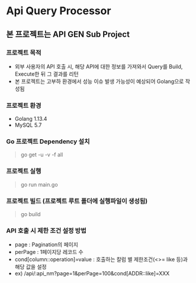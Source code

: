 # Api Query Processor

## 본 프로젝트는 API GEN Sub Project

### 프로젝트 목적
* 외부 사용자의 API 호출 시, 해당 API에 대한 정보를 가져와서 Query를 Build, Execute한 뒤 그 결과를 리턴
* 본 프로젝트는 고부하 환경에서 성능 이슈 발생 가능성이 예상되어 Golang으로 작성됨

### 프로젝트 환경
* Golang 1.13.4
* MySQL 5.7


### Go 프로젝트 Dependency 설치
> go get -u -v -f all

### 프로젝트 실행
> go run main.go

### 프로젝트 빌드 (프로젝트 루트 폴더에 실행파일이 생성됨)
> go build


### API 호출 시 제한 조건 설정 방법
* page : Pagination의 페이지
* perPage : 1페이지당 레코드 수
* cond[column::operation]=value : 호출하는 칼럼 별 제한조건(<>= like 등)과 해당 값을 설정
* ex) /api/:api_nm?page=1&perPage=100&cond[ADDR::like]=XXX